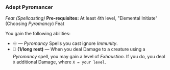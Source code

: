 ### Adept Pyromancer
*Feat (Spellcasting)*
**Pre-requisites:** At least 4th level, "Elemental Initiate" (Choosing *Pyromancy*) Feat  

You gain the following abilities:
* ♾️ — *Pyromancy* Spells you cast ignore *Immunity*.
* ◻️ **(1/long rest)** — When you deal Damage to a creature using a *Pyromancy* spell, you may gain a level of *Exhaustion*. If you do, you deal `X` additional Damage, where `X = your level`.
